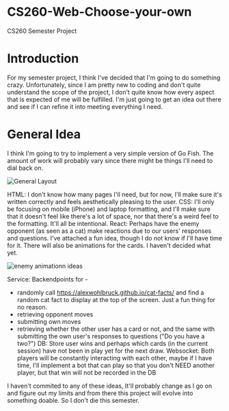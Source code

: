 # CS260-Web-Choose-your-own
CS260 Semester Project
# Introduction
For my semester project, I think I've decided that I'm going to do something crazy. Unfortunately, since I am pretty new to coding and don't quite understand the scope of the project, I don't quite know how every aspect that is expected of me will be fulfilled. I'm just going to get an idea out there and see if I can refine it into meeting everything I need. 
# General Idea
I think I'm going to try to implement a very simple version of Go Fish. The amount of work will probably vary since there might be things I'll need to dial back on.

![General Layout](https://github.com/user-attachments/assets/e8209a70-798f-4288-9774-840ee9278096)


HTML: I don't know how many pages I'll need, but for now, I'll make sure it's written correctly and feels aesthetically pleasing to the user.
CSS: I'll only be focusing on mobile (iPhone) and laptop formatting, and I'll make sure that it doesn't feel like there's a lot of space, nor that there's a weird feel to the formatting. It'll all be intentional. 
React: Perhaps have the enemy opponent (as seen as a cat) make reactions due to our users' responses and questions. I've attached a fun idea, though I do not know if I'll have time for it. There will also be animations for the cards. I haven't decided what yet.

![enemy animationn ideas](https://github.com/user-attachments/assets/6dd88127-6eef-4a2d-a30a-b019617ec06d)

Service: Backendpoints for -
* randomly call https://alexwohlbruck.github.io/cat-facts/ and find a random cat fact to display at the top of the screen. Just a fun thing for no reason.
* retrieving opponent moves
* submitting own moves
* retrieving whether the other user has a card or not, and the same with submitting the own user's responses to questions ("Do you have a two?")
DB: Store user wins and perhaps which cards (in the current session) have not been in play yet for the next draw.
Websocket: Both players will be constantly interacting with each other, maybe if I have time, I'll implement a bot that can play so that you don't NEED another player, but that win will not be recorded in the DB

I haven't commited to any of these ideas, It'll probably change as I go on and figure out my limits and from there this project will evolve into something doable. So I don't die this semester.

